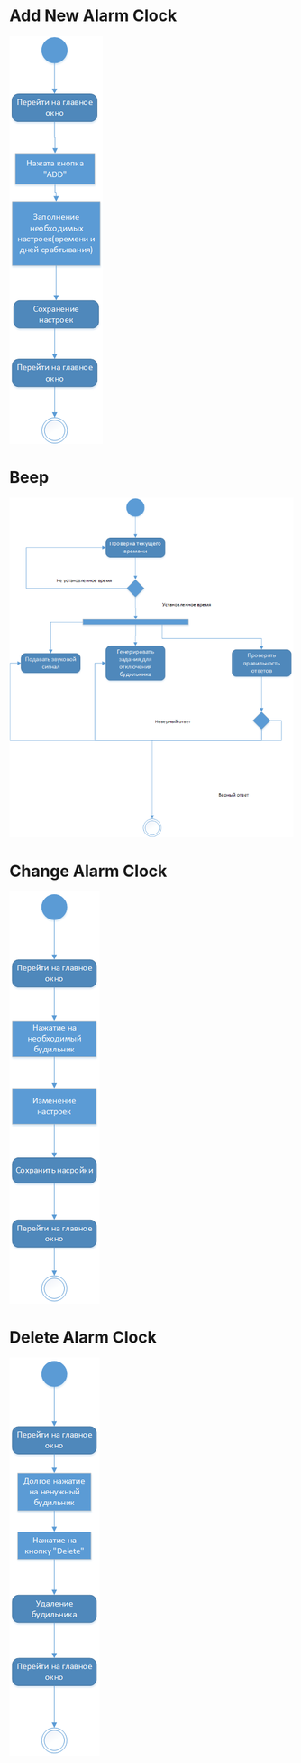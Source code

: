 # Add New Alarm Clock
![Add new alarm](https://github.com/MarySitkina/SmartAlarmClock/blob/master/Diagrams/Activity%20Diagrams/Add%20New%20Alarm.png)
# Beep
![Beep](https://github.com/MarySitkina/SmartAlarmClock/blob/master/Diagrams/Activity%20Diagrams/Beep.png)
# Change Alarm Clock
![Change](https://github.com/MarySitkina/SmartAlarmClock/blob/master/Diagrams/Activity%20Diagrams/Change.png)
# Delete Alarm Clock
![Delete](https://github.com/MarySitkina/SmartAlarmClock/blob/master/Diagrams/Activity%20Diagrams/Delete.png)
